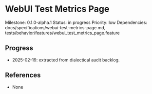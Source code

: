 # WebUI Test Metrics Page
Milestone: 0.1.0-alpha.1
Status: in progress
Priority: low
Dependencies: docs/specifications/webui-test-metrics-page.md, tests/behavior/features/webui_test_metrics_page.feature

## Progress
- 2025-02-19: extracted from dialectical audit backlog.

## References
- None
